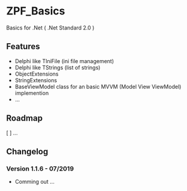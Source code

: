 # ZPF_Basics
Basics for .Net ( .Net Standard 2.0 )

## Features
 * Delphi like TIniFile (ini file management)
 * Delphi like TStrings (list of strings)
 * ObjectExtensions
 * StringExtensions
 * BaseViewModel class for an basic MVVM (Model View ViewModel) implemention
 * ...

## Roadmap
[ ] ...

## Changelog  
### Version 1.1.6 - 07/2019  
 * Comming out ...